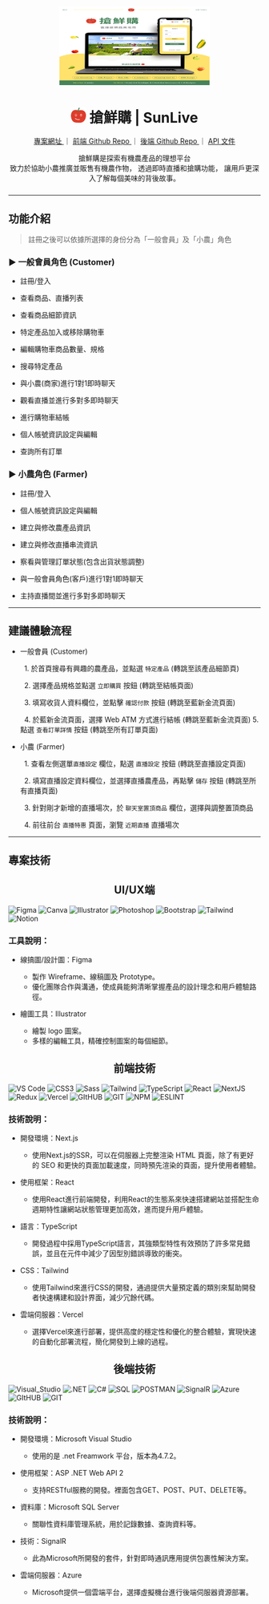 <p align="center">
  <a href="https://sun-live.vercel.app">
    <img width="300" src ="public/images/sunLive.png">
  </a>
</p>
<h1 align="center" style="font-weight: 700"><img width="30" src ="public/images/logo.svg"> 搶鮮購  | SunLive </h1>
<div align="center" style="margin-bottom:24px">

  <a href="https://sun-live.vercel.app">
  專案網址 
  </a>
  <span>｜</span>
  <a href="https://github.com/JHANGMING/SunLive">
   前端 Github Repo 
  </a>
  <span>｜</span>
  <a href="https://github.com/David07994415/RocketFarmerProject">
    後端 Github Repo 
  </a>
  <span>｜</span>
  <a href="https://liberating-dosa-c89.notion.site/a3098fd6c4a54711b28e87a9bac99dcb?v=4b9aa8addad2438389aaa9aa3dd61b1b&p=e20c4039a92d4e3a970ced34e004e791&pm=s&pvs=31">
  API 文件
  </a>
<p>
</p>
<p>
搶鮮購是探索有機農產品的理想平台<br>
致力於協助小農推廣並販售有機農作物，
透過即時直播和搶購功能，
讓用戶更深入了解每個美味的背後故事。
</p>

</div>
<hr/>


## 功能介紹

> 註冊之後可以依據所選擇的身份分為「一般會員」及「小農」角色

### ► 一般會員角色 (Customer)

- 註冊/登入

- 查看商品、直播列表

- 查看商品細節資訊

- 特定產品加入或移除購物車

- 編輯購物車商品數量、規格

- 搜尋特定產品

- 與小農(商家)進行1對1即時聊天

- 觀看直播並進行多對多即時聊天

- 進行購物車結帳

- 個人帳號資訊設定與編輯

- 查詢所有訂單

  

### ► 小農角色 (Farmer)

  
- 註冊/登入

- 個人帳號資訊設定與編輯

- 建立與修改農產品資訊

- 建立與修改直播串流資訊

- 察看與管理訂單狀態(包含出貨狀態調整)

- 與一般會員角色(客戶)進行1對1即時聊天

- 主持直播間並進行多對多即時聊天
<hr/>

## 建議體驗流程

  

- 一般會員 (Customer)


      1. 於首頁搜尋有興趣的農產品，並點選 `特定產品`  (轉跳至該產品細節頁)

      2. 選擇產品規格並點選 `立即購買` 按鈕 (轉跳至結帳頁面)

      3. 填寫收貨人資料欄位，並點擊 `確認付款` 按鈕  (轉跳至藍新金流頁面)

      4. 於藍新金流頁面，選擇 Web ATM 方式進行結帳  (轉跳至藍新金流頁面)
    5. 點選 `查看訂單詳情` 按鈕 (轉跳至所有訂單頁面)

- 小農 (Farmer)

      1. 查看左側選單`直播設定` 欄位，點選 `直播設定` 按鈕 (轉跳至直播設定頁面)

      2. 填寫直播設定資料欄位，並選擇直播農產品，再點擊 `儲存` 按鈕  (轉跳至所有直播頁面)

      3. 針對剛才新增的直播場次，於 `聊天室置頂商品` 欄位，選擇與調整置頂商品

      4. 前往前台 `直播特惠` 頁面，瀏覽 `近期直播` 直播場次

<hr/>

## 專案技術 
<h2 align="center">UI/UX端</h2>
 <p>
  <img alt="Figma" src="https://img.shields.io/badge/Figma-F24E1E?style=for-the-badge&logo=figma&logoColor=white" />
  <img alt="Canva" src="https://img.shields.io/badge/Canva-%2300C4CC.svg?&style=for-the-badge&logo=Canva&logoColor=white" />
  <img alt="Illustrator" src="https://img.shields.io/badge/Adobe%20Illustrator-FF9A00?style=for-the-badge&logo=adobe%20illustrator&logoColor=white" />
  <img alt="Photoshop" src="https://img.shields.io/badge/Adobe%20Photoshop-31A8FF?style=for-the-badge&logo=Adobe%20Photoshop&logoColor=black" />
  <img alt="Bootstrap" src="https://img.shields.io/badge/Bootstrap-563D7C?style=for-the-badge&logo=bootstrap&logoColor=white" />
   <img alt="Tailwind" src="https://img.shields.io/badge/Tailwind_CSS-38B2AC?style=for-the-badge&logo=tailwind-css&logoColor=white" />
  <img alt="Notion" src="https://img.shields.io/badge/Notion-000000?style=for-the-badge&logo=notion&logoColor=white" />

  ### 工具說明：

* 線搞圖/設計圖：Figma
    * 製作 Wireframe、線稿圖及 Prototype。
    * 優化團隊合作與溝通，使成員能夠清晰掌握產品的設計理念和用戶體驗路徑。

* 繪圖工具：Illustrator
   - 繪製 logo 圖案。
   - 多樣的編輯工具，精確控制圖案的每個細節。
</p>

<h2 align="center">前端技術</h2>
<p>
  <img alt="VS Code" src="https://img.shields.io/badge/VSCode-0078D4?style=for-the-badge&logo=visual%20studio%20code&logoColor=white" />
  <img alt="CSS3" src="https://img.shields.io/badge/CSS3-1572B6?style=for-the-badge&logo=css3&logoColor=white" />
  <img alt="Sass" src="https://img.shields.io/badge/Sass-CC6699?style=for-the-badge&logo=sass&logoColor=white" />
  <img alt="Tailwind" src="https://img.shields.io/badge/Tailwind_CSS-38B2AC?style=for-the-badge&logo=tailwind-css&logoColor=white" />
  <img alt="TypeScript" src="https://img.shields.io/badge/TypeScript-007ACC?style=for-the-badge&logo=typescript&logoColor=white" />
  <img alt="React" src="https://img.shields.io/badge/React-20232A?style=for-the-badge&logo=react&logoColor=61DAFB" />
  <img alt="NextJS" src="https://img.shields.io/badge/next.js-000000?style=for-the-badge&logo=nextdotjs&logoColor=white" />
  <img alt="Redux" src="https://img.shields.io/badge/Redux-593D88?style=for-the-badge&logo=redux&logoColor=white" />
  <img alt="Vercel" src="https://img.shields.io/badge/Vercel-000000?style=for-the-badge&logo=vercel&logoColor=white" />
  <img alt="GItHUB" src="https://img.shields.io/badge/GitHub-100000?style=for-the-badge&logo=github&logoColor=white" />
  <img alt="GIT" src="https://img.shields.io/badge/GIT-E44C30?style=for-the-badge&logo=git&logoColor=white" />
  <img alt="NPM" src="https://img.shields.io/badge/npm-CB3837?style=for-the-badge&logo=npm&logoColor=white" />
  <img alt="ESLINT" src="https://img.shields.io/badge/eslint-3A33D1?style=for-the-badge&logo=eslint&logoColor=white" />


### 技術說明：

* 開發環境：Next.js
    * 使用Next.js的SSR，可以在伺服器上完整渲染 HTML 頁面，除了有更好的 SEO 和更快的頁面加載速度，同時預先渲染的頁面，提升使用者體驗。

* 使用框架：React
    * 使用React進行前端開發，利用React的生態系來快速搭建網站並搭配生命週期特性讓網站狀態管理更加高效，進而提升用戶體驗。

* 語言：TypeScript
    * 開發過程中採用TypeScript語言，其強類型特性有效預防了許多常見錯誤，並且在元件中減少了因型別錯誤導致的衝突。

* CSS：Tailwind
    * 使用Tailwind來進行CSS的開發，通過提供大量預定義的類別來幫助開發者快速構建和設計界面，減少冗餘代碼。

* 雲端伺服器：Vercel
    * 選擇Vercel來進行部署，提供高度的穩定性和優化的整合體驗，實現快速的自動化部署流程，簡化開發到上線的過程。
</p>

<h2 align="center">後端技術</h2>
 <p>
  <img alt="Visual_Studio" src="https://img.shields.io/badge/Visual_Studio-5C2D91?style=for-the-badge&logo=visual%20studio&logoColor=white" />
  <img alt=".NET" src="https://img.shields.io/badge/.NET-512BD4?style=for-the-badge&logo=dotnet&logoColor=white" />
  <img alt="C#" src="https://img.shields.io/badge/C%23-239120?style=for-the-badge&logo=c-sharp&logoColor=white" />
  <img alt="SQL" src="https://img.shields.io/badge/Microsoft%20SQL%20Server-CC2927?style=for-the-badge&logo=microsoft%20sql%20server&logoColor=white" />
  <img alt="POSTMAN" src="https://img.shields.io/badge/Postman-FF6C37?style=for-the-badge&logo=Postman&logoColor=white" />
  <img alt="SignalR" src="https://img.shields.io/badge/SignalR-007ACC?style=for-the-badge&logoColor=white" />
  <img alt="Azure" src="https://img.shields.io/badge/microsoft%20azure-0089D6?style=for-the-badge&logo=microsoft-azure&logoColor=white" />
  <img alt="GItHUB" src="https://img.shields.io/badge/GitHub-100000?style=for-the-badge&logo=github&logoColor=white" />
  <img alt="GIT" src="https://img.shields.io/badge/GIT-E44C30?style=for-the-badge&logo=git&logoColor=white" />

  ### 技術說明：

* 開發環境：Microsoft Visual Studio
    * 使用的是 .net Freamwork 平台，版本為4.7.2。

* 使用框架：ASP .NET Web API 2
    * 支持RESTful服務的開發。裡面包含GET、POST、PUT、DELETE等。

* 資料庫：Microsoft SQL Server
    * 關聯性資料庫管理系統，用於記錄數據、查詢資料等。

* 技術：SignalR
    * 此為Microsoft所開發的套件，針對即時通訊應用提供包裹性解決方案。

* 雲端伺服器：Azure
    * Microsoft提供一個雲端平台，選擇虛擬機台進行後端伺服器資源部署。

</p>
